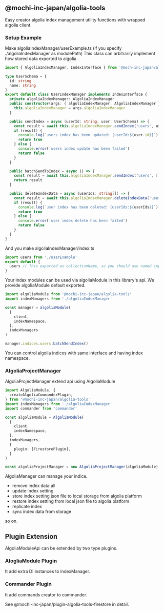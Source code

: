 ## @mochi-inc-japan/algolia-tools

Easy creator algolia index management utility functions with wrapped algolia client.

### Setup Example

Make algoliaIndexManager/userExample.ts (if you specify ./algoliaIndexManager as modulePath)
This class can arbitrarily implement how stored data exported to algolia.

```ts:algoliaIndexManager/userExample.ts
import { AlgoliaIndexManager, IndexInterface } from '@moch-inc-japan/algolia-tools'

type UserSchema = {
  id: string
  name: string
}
export default class UserIndexManager implements IndexInterface {
  private algoliaIndexManager: AlgoliaIndexManager
  public constructor(args: { algoliaIndexManager: AlgoliaIndexManager }) {
    this.algoliaIndexManager = args.algoliaIndexManager
  }

  public sendIndex = async (userId: string, user: UserSchema) => {
    const result = await this.algoliaIndexManager.sendIndex('users', user)
    if (result) {
      console.log(`users index has been updated: [userId:${user.id}]`)
      return true
    } else {
      console.error('users index update has been failed')
      return false
    }
  }

  public batchSendToIndex = async () => {
    const result = await this.algoliaIndexManager.sendIndex('users', [])
    return result
  }

  public deleteIndexData = async (userIds: string[]) => {
    const result = await this.algoliaIndexManager.deleteIndexData('users', userIds)
    if (result) {
      console.log(`user index has been deleted: [userIds:${userIds}]`)
      return true
    } else {
      console.error('user index delete has been failed')
      return false
    }
  }
}
```

And you make algoliaIndexManager/index.ts

```ts:algoliaIndexManager/index.ts
import users from './userExample'
export default {
  users // This exported as collectionName, so you should use named import specify to collection id
}
```

Your index modules can be used via algoliaModule in this library's api. We provide algoliaModule default exported.

```ts:example.ts
import algoliaModule from '@mochi-inc-japan/algolia-tools'
import indexManagers from './algoliaIndexManager'

const manager = algoliaModule(
  {
    client,
    indexNamespace,
  },
  indexManagers
)

manager.indices.users.batchSendIndex()

```

You can control algolia indices with same interface and having index namespace.

### AlgoliaProjectManager

AlgoliaProjectManager extend api using AlgoliaModule

```ts
import AlgoliaModule, {
  createAlgoliaCommanderPlugin,
} from '@mochi-inc-japan/algolia-tools'
import indexManagers from './algoliaIndexManager'
import commander from 'commander'

const algoliaModule = AlgoliaModule(
  {
    client,
    indexNamespace,
  },
  indexManagers,
  {
    plugin: [FirestorePlugin],
  }
)

const algoliaProjectManager = new AlgoliaProjectManager(algoliaModule)
```

AlgoliaManager can manage your indice.

- remove index data all
- update index setting
- store index setting json file to local storage from algolia platform
- restore index setting from local json file to algolia platform
- replicate index
- sync index data from storage

so on.

## Plugin Extension

AlgoliaModuleApi can be extended by two type plugins.

### AlogliaModule Plugin

It add extra DI instances to IndexManager.

### Commander Plugin

It add commands creator to commander.

See @mochi-inc-japan/plugin-algolia-tools-firestore in detail.
